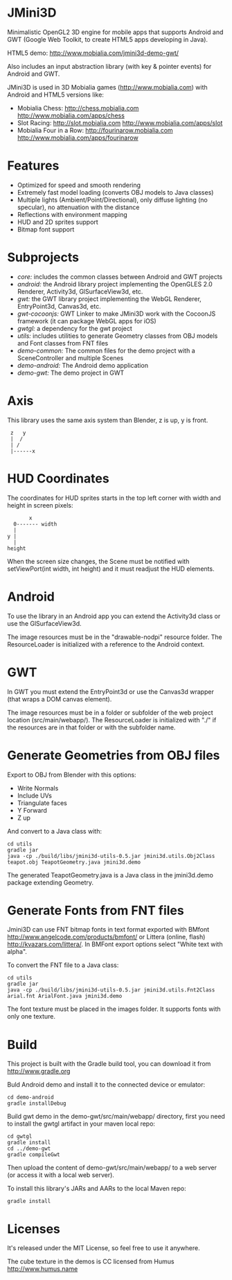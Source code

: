 JMini3D
=======
Minimalistic OpenGL2 3D engine for mobile apps that supports Android and GWT (Google Web Toolkit, to create HTML5 apps developing in Java).

HTML5 demo: http://www.mobialia.com/jmini3d-demo-gwt/

Also includes an input abstraction library (with key & pointer events) for Android and GWT.

JMini3D is used in 3D Mobialia games (http://www.mobialia.com) with Android and HTML5 versions like:
* Mobialia Chess: http://chess.mobialia.com http://www.mobialia.com/apps/chess
* Slot Racing: http://slot.mobialia.com http://www.mobialia.com/apps/slot
* Mobialia Four in a Row: http://fourinarow.mobialia.com http://www.mobialia.com/apps/fourinarow

Features
========
* Optimized for speed and smooth rendering
* Extremely fast model loading (converts OBJ models to Java classes)
* Multiple lights (Ambient/Point/Directional), only diffuse lighting (no specular), no attenuation with the distance
* Reflections with environment mapping
* HUD and 2D sprites support
* Bitmap font support

Subprojects
===========
* *core:* includes the common classes between Android and GWT projects
* *android:* the Android library project implementing the OpenGLES 2.0 Renderer, Activity3d, GlSurfaceView3d, etc.
* *gwt:* the GWT library project implementing the WebGL Renderer, EntryPoint3d, Canvas3d, etc.
* *gwt-cocoonjs:* GWT Linker to make JMini3D work with the CocoonJS framework (it can package WebGL apps for iOS)
* *gwtgl:* a dependency for the gwt project
* *utils:* includes utilities to generate Geometry classes from OBJ models and Font classes from FNT files
* *demo-common:* The common files for the demo project with a SceneController and multiple Scenes
* *demo-android:* The Android demo application
* *demo-gwt:* The demo project in GWT

Axis
====
This library uses the same axis system than Blender, z is up, y is front.

```
 z   y
 |  /
 | /
 |------x
```

HUD Coordinates
===============
The coordinates for HUD sprites starts in the top left corner with width and height in screen pixels:
```
       x
  0------- width
  |
y |
  |
height
```
When the screen size changes, the Scene must be notified with setViewPort(int width, int height) and it must readjust the HUD elements.

Android
=======
To use the library in an Android app you can extend the Activity3d class or use the GlSurfaceView3d.

The image resources must be in the "drawable-nodpi" resource folder.
The ResourceLoader is initialized with a reference to the Android context.

GWT
===
In GWT you must extend the EntryPoint3d or use the Canvas3d wrapper (that wraps a DOM canvas element).

The image resources must be in a folder or subfolder of the web project location (src/main/webapp/).
The ResourceLoader is initialized with "./" if the resources are in that folder or with the subfolder name.

Generate Geometries from OBJ files
==================================
Export to OBJ from Blender with this options:

* Write Normals
* Include UVs
* Triangulate faces
* Y Forward
* Z up

And convert to a Java class with:
```
cd utils
gradle jar
java -cp ./build/libs/jmini3d-utils-0.5.jar jmini3d.utils.Obj2Class teapot.obj TeapotGeometry.java jmini3d.demo
```

The generated TeapotGeometry.java is a Java class in the jmini3d.demo package extending Geometry.

Generate Fonts from FNT files
=============================

Jmini3D can use FNT bitmap fonts in text format exported with BMfont http://www.angelcode.com/products/bmfont/ or Littera (online, flash) http://kvazars.com/littera/.
In BMFont export options select "White text with alpha".

To convert the FNT file to a Java class:
```
cd utils
gradle jar
java -cp ./build/libs/jmini3d-utils-0.5.jar jmini3d.utils.Fnt2Class arial.fnt ArialFont.java jmini3d.demo
```
The font texture must be placed in the images folder. It supports fonts with only one texture.

Build
=====
This project is built with the Gradle build tool, you can download it from http://www.gradle.org

Buld Android demo and install it to the connected device or emulator:
```
cd demo-android
gradle installDebug
```

Build gwt demo in the demo-gwt/src/main/webapp/ directory, first you need to install the gwtgl artifact in your maven local repo:
```
cd gwtgl
gradle install
cd ../demo-gwt
gradle compileGwt
```
Then upload the content of demo-gwt/src/main/webapp/ to a web server (or access it with a local web server).

To install this library's JARs and AARs to the local Maven repo:
```
gradle install
```

Licenses
========

It's released under the MIT License, so feel free to use it anywhere.

The cube texture in the demos is CC licensed from Humus http://www.humus.name